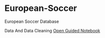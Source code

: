 # European-Soccer
European Soccer Database

Data And Data Cleaning [Open Guided Notebook](https://github.com/Cinda85/European-Soccer/blob/main/Data%20Cleaning/notebook.ipynb)
